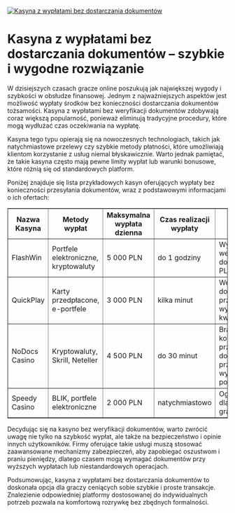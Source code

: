 [![Kasyna z wypłatami bez dostarczania dokumentów](https://123-caf.pages.dev/gitsignup.png)](https://vrmoo.ru/Bt82HjjY)

<h1>Kasyna z wypłatami bez dostarczania dokumentów – szybkie i wygodne rozwiązanie</h1> <p>W dzisiejszych czasach gracze online poszukują jak największej wygody i szybkości w obsłudze finansowej. Jednym z najważniejszych aspektów jest możliwość wypłaty środków bez konieczności dostarczania dokumentów tożsamości. Kasyna z wypłatami bez weryfikacji dokumentów zdobywają coraz większą popularność, ponieważ eliminują tradycyjne procedury, które mogą wydłużać czas oczekiwania na wypłatę.</p> <p>Kasyna tego typu opierają się na nowoczesnych technologiach, takich jak natychmiastowe przelewy czy szybkie metody płatności, które umożliwiają klientom korzystanie z usług niemal błyskawicznie. Warto jednak pamiętać, że takie kasyna często mają pewne limity wypłat lub warunki bonusowe, które różnią się od standardowych platform.</p> <p>Poniżej znajduje się lista przykładowych kasyn oferujących wypłaty bez konieczności przesyłania dokumentów, wraz z podstawowymi informacjami o ich ofertach:</p> <table border="1" cellpadding="8" cellspacing="0">   <thead>     <tr>       <th>Nazwa Kasyna</th>       <th>Metody wypłat</th>       <th>Maksymalna wypłata dzienna</th>       <th>Czas realizacji wypłaty</th>       <th>Uwagi</th>     </tr>   </thead>   <tbody>     <tr>       <td>FlashWin</td>       <td>Portfele elektroniczne, kryptowaluty</td>       <td>5 000 PLN</td>       <td>do 1 godziny</td>       <td>Wypłaty bez weryfikacji do 2 000 PLN</td>     </tr>     <tr>       <td>QuickPlay</td>       <td>Karty przedpłacone, e-portfele</td>       <td>3 000 PLN</td>       <td>kilka minut</td>       <td>Weryfikacja dokumentów przy wyższych kwotach</td>     </tr>     <tr>       <td>NoDocs Casino</td>       <td>Kryptowaluty, Skrill, Neteller</td>       <td>4 500 PLN</td>       <td>do 30 minut</td>       <td>Brak konieczności przesyłania dokumentów przy wypłatach poniżej limitu</td>     </tr>     <tr>       <td>Speedy Casino</td>       <td>BLIK, portfele elektroniczne</td>       <td>2 000 PLN</td>       <td>natychmiastowo</td>       <td>Ograniczenia dla nowych graczy</td>     </tr>   </tbody> </table> <p>Decydując się na kasyno bez weryfikacji dokumentów, warto zwrócić uwagę nie tylko na szybkość wypłat, ale także na bezpieczeństwo i opinie innych użytkowników. Firmy oferujące takie usługi muszą stosować zaawansowane mechanizmy zabezpieczeń, aby zapobiegać oszustwom i praniu pieniędzy, dlatego czasem mogą wymagać dokumentów przy wyższych wypłatach lub niestandardowych operacjach.</p> <p>Podsumowując, kasyna z wypłatami bez dostarczania dokumentów to doskonała opcja dla graczy ceniących sobie szybkie i proste transakcje. Znalezienie odpowiedniej platformy dostosowanej do indywidualnych potrzeb pozwala na komfortową rozrywkę bez zbędnych formalności.</p>